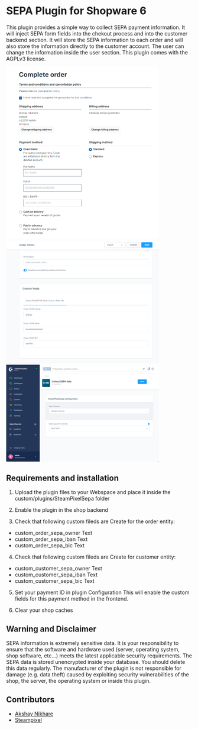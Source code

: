 # SEPA Plugin for Shopware 6
This plugin provides a simple way to collect SEPA payment information. It will inject SEPA form fields into the chekout process and into the customer backend section. It will store the SEPA information to each order and will also store the information directly to the customer account. The user can change the information inside the user section. This plugin comes with the AGPLv3 license.


<img src="./_preview/zLUsuYOVA3.png" width="413"><img src="./_preview/sacQPvdT5d.png" width="413">
<img src="./_preview/52w429cYIb.png" width="413">

## Requirements and installation

1. Upload the plugin files to your Webspace and place it inside the custom/plugins/SteamPixelSepa folder
2. Enable the plugin in the shop backend

3. Check that following custom fileds are Create for the order entity:
* custom_order_sepa_owner       Text
* custom_order_sepa_iban        Text
* custom_order_sepa_bic         Text

4. Check that following custom fileds are Create for customer entity:
* custom_customer_sepa_owner    Text
* custom_customer_sepa_iban     Text
* custom_customer_sepa_bic      Text

5. Set your payment ID in plugin Configuration This will enable the custom fields for this payment method in the frontend.

6. Clear your shop caches


## Warning and Disclaimer
SEPA information is extremely sensitive data. It is your responsibility to ensure that the software and hardware used (server, operating system, shop software, etc...) meets the latest applicable security requirements. The SEPA data is stored unencrypted inside your database. You should delete this data regularly. The manufacturer of the plugin is not responsible for damage (e.g. data theft) caused by exploiting security vulnerabilities of the shop, the server, the operating system or inside this plugin.


## Contributors 

* [Akshay Nikhare](https://github.com/akshaynikhare)
* [Steampixel](https://github.com/steampixel)
